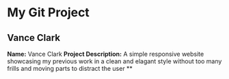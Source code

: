 # My Git Project
## Vance Clark 
**Name:** Vance Clark 
**Project Description:** A simple responsive website showcasing my previous work in a clean and elagant style without too many frills and moving parts to distract the user
**